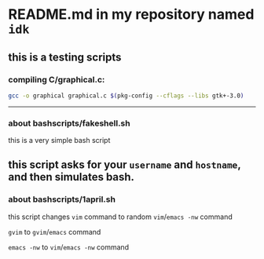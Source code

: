 # README.md in my repository named `idk`
## this is a testing scripts
### compiling C/graphical.c:  
```bash
gcc -o graphical graphical.c $(pkg-config --cflags --libs gtk+-3.0)
```
---
### about bashscripts/fakeshell.sh
this is a very simple bash script

this script asks for your `username` and `hostname`, and then simulates bash.
---
### about bashscripts/1april.sh

this script changes `vim` command to random `vim`/`emacs -nw` command

`gvim` to `gvim`/`emacs` command

`emacs -nw` to `vim`/`emacs -nw` command
